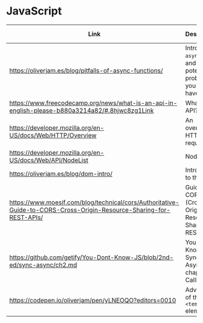 # JavaScript

| Link | Description | Added by |
| ---- | ----------- | -------- |
| https://oliverjam.es/blog/pitfalls-of-async-functions/ | Intro to `async`/`await` and potential problems you might have | oliverjam |
| https://www.freecodecamp.org/news/what-is-an-api-in-english-please-b880a3214a82/#.8hjwc8zg1Link | What is an API?| lizzy-j  |
| https://developer.mozilla.org/en-US/docs/Web/HTTP/Overview | An overview of HTTP requests | lizzy-j  |
| https://developer.mozilla.org/en-US/docs/Web/API/NodeList| NodeList | lizzy-j |
| https://oliverjam.es/blog/dom-intro/ | Introduction to the DOM | lizzy-j |
| https://www.moesif.com/blog/technical/cors/Authoritative-Guide-to-CORS-Cross-Origin-Resource-Sharing-for-REST-APIs/ | Guide to CORS (Cross-Origin Resource Sharing) for REST APIs | lizzy-j  |
| https://github.com/getify/You-Dont-Know-JS/blob/2nd-ed/sync-async/ch2.md | You Don't Know JS: Sync & Async chapter on Callbacks | lizzy-j  |
| https://codepen.io/oliverjam/pen/yLNEOQO?editors=0010 | Advantages of the `<template>` element | oliverjam  |
